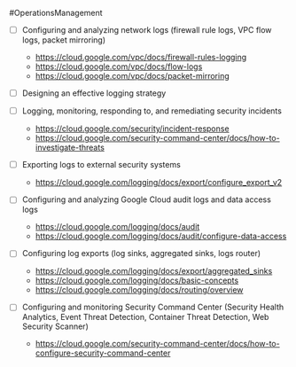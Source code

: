 #OperationsManagement
- [ ] Configuring and analyzing network logs (firewall rule logs, VPC flow logs, packet mirroring)
	- https://cloud.google.com/vpc/docs/firewall-rules-logging
	- https://cloud.google.com/vpc/docs/flow-logs
	- https://cloud.google.com/vpc/docs/packet-mirroring

- [ ] Designing an effective logging strategy


- [ ] Logging, monitoring, responding to, and remediating security incidents
	- https://cloud.google.com/security/incident-response
	- https://cloud.google.com/security-command-center/docs/how-to-investigate-threats

- [ ] Exporting logs to external security systems
	- https://cloud.google.com/logging/docs/export/configure_export_v2

- [ ] Configuring and analyzing Google Cloud audit logs and data access logs
	- https://cloud.google.com/logging/docs/audit
	- https://cloud.google.com/logging/docs/audit/configure-data-access

- [ ] Configuring log exports (log sinks, aggregated sinks, logs router)
	- https://cloud.google.com/logging/docs/export/aggregated_sinks
	- https://cloud.google.com/logging/docs/basic-concepts
	- https://cloud.google.com/logging/docs/routing/overview
	
- [ ] Configuring and monitoring Security Command Center (Security Health Analytics, Event Threat Detection, Container Threat Detection, Web Security Scanner)
	- https://cloud.google.com/security-command-center/docs/how-to-configure-security-command-center 